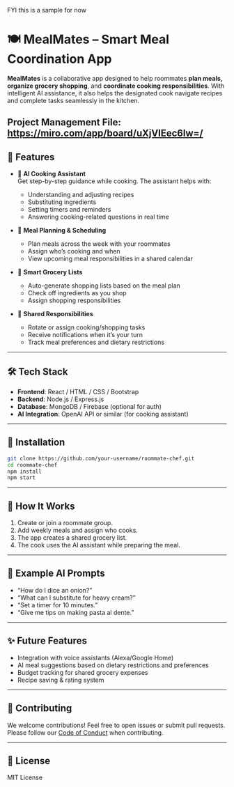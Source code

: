 FYI this is a sample for now
# 🍽️ MealMates – Smart Meal Coordination App

**MealMates** is a collaborative app designed to help roommates **plan meals, organize grocery shopping**, and **coordinate cooking responsibilities**. With intelligent AI assistance, it also helps the designated cook navigate recipes and complete tasks seamlessly in the kitchen.

Project Management File: https://miro.com/app/board/uXjVIEec6lw=/
---

## 🚀 Features

- 🧠 **AI Cooking Assistant**  
  Get step-by-step guidance while cooking. The assistant helps with:
  - Understanding and adjusting recipes  
  - Substituting ingredients  
  - Setting timers and reminders  
  - Answering cooking-related questions in real time  

- 📆 **Meal Planning & Scheduling**  
  - Plan meals across the week with your roommates  
  - Assign who’s cooking and when  
  - View upcoming meal responsibilities in a shared calendar

- 🛒 **Smart Grocery Lists**  
  - Auto-generate shopping lists based on the meal plan  
  - Check off ingredients as you shop  
  - Assign shopping responsibilities  

- 🍳 **Shared Responsibilities**  
  - Rotate or assign cooking/shopping tasks  
  - Receive notifications when it’s your turn  
  - Track meal preferences and dietary restrictions  

---

## 🛠️ Tech Stack

- **Frontend**: React / HTML / CSS / Bootstrap  
- **Backend**: Node.js / Express.js  
- **Database**: MongoDB / Firebase (optional for auth)  
- **AI Integration**: OpenAI API or similar (for cooking assistant)  

---

## 🔧 Installation

```bash
git clone https://github.com/your-username/roommate-chef.git
cd roommate-chef
npm install
npm start
```

---

## 📱 How It Works

1. Create or join a roommate group.
2. Add weekly meals and assign who cooks.
3. The app creates a shared grocery list.
4. The cook uses the AI assistant while preparing the meal.

---

## 🤖 Example AI Prompts

- “How do I dice an onion?”
- “What can I substitute for heavy cream?”
- “Set a timer for 10 minutes.”
- “Give me tips on making pasta al dente.”

---

## ✨ Future Features

- Integration with voice assistants (Alexa/Google Home)  
- AI meal suggestions based on dietary restrictions and preferences  
- Budget tracking for shared grocery expenses  
- Recipe saving & rating system  

---

## 🙌 Contributing

We welcome contributions! Feel free to open issues or submit pull requests. Please follow our [Code of Conduct](CODE_OF_CONDUCT.md) when contributing.

---

## 📄 License

MIT License


